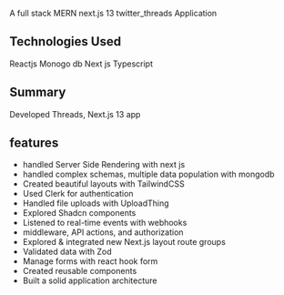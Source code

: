 
A full stack MERN next.js 13 twitter_threads Application 

## Technologies Used
Reactjs
Monogo db
Next js
Typescript

## Summary
Developed Threads, Next.js 13 app 

## features

- handled Server Side Rendering with next js
- handled complex schemas, multiple data population with mongodb
- Created beautiful layouts with TailwindCSS
- Used Clerk for authentication
- Handled file uploads with UploadThing
- Explored Shadcn components
- Listened to real-time events with webhooks
- middleware, API actions, and authorization
- Explored & integrated new Next.js layout route groups
- Validated data with Zod
- Manage forms with react hook form
- Created reusable components
- Built a solid application architecture


